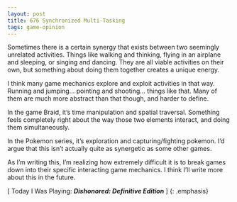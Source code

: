 ```yaml
---
layout: post
title: 676 Synchronized Multi-Tasking
tags: game-opinion
---
```

Sometimes there is a certain synergy that exists between two seemingly unrelated activities.  Things like walking and thinking, flying in an airplane and sleeping, or singing and dancing.  They are all viable activities on their own, but something about doing them together creates a unique energy.

I think many game mechanics explore and exploit activities in that way.  Running and jumping… pointing and shooting… things like that.  Many of them are much more abstract than that though, and harder to define.

In the game Braid, it’s time manipulation and spatial traversal. Something feels completely right about the way those two elements interact, and doing them simultaneously.

In the Pokemon series, it’s exploration and capturing/fighting pokemon.  I’d argue that this isn’t actually quite as synergetic as some other games.

As I’m writing this, I’m realizing how extremely difficult it is to break games down into their specific interacting game mechanics.  I think I’ll write more about this in the future.

[ Today I Was Playing: ***Dishonored: Definitive Edition*** ]
{: .emphasis}